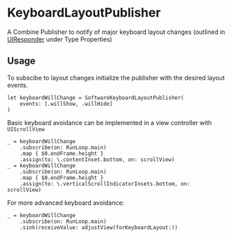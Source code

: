 # KeyboardLayoutPublisher

A Combine Publisher to notify of major keyboard layout changes (outlined in [UIResponder](https://developer.apple.com/documentation/uikit/uiresponder) under Type Properties)

## Usage
To subscibe to layout changes initialize the publisher with the desired layout events.
```
let keyboardWillChange = SoftwareKeyboardLayoutPublisher(
    events: [.willShow, .willHide]
)
```

Basic keyboard avoidance can be implemented in a view controller with `UIScrollView`
```
_ = keyboardWillChange
    .subscribe(on: RunLoop.main)
    .map { $0.endFrame.height }
    .assign(to: \.contentInset.bottom, on: scrollView)
_ = keyboardWillChange
    .subscribe(on: RunLoop.main)
    .map { $0.endFrame.height }
    .assign(to: \.verticalScrollIndicatorInsets.bottom, on: scrollView)
```

For more advanced keyboard avoidance:
```
_ = keyboardWillChange
    .subscribe(on: RunLoop.main)
    .sink(receiveValue: adjustView(forKeyboardLayout:))
```
